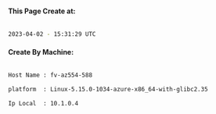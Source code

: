 
   
#### This Page Create at:

```bash

2023-04-02 - 15:31:29 UTC

```

#### Create By Machine:

```bash

Host Name : fv-az554-588

platform  : Linux-5.15.0-1034-azure-x86_64-with-glibc2.35

Ip Local  : 10.1.0.4

```

